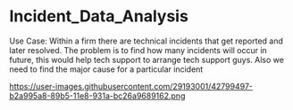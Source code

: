 # Incident_Data_Analysis
Use Case: Within a firm there are technical incidents that get reported and later resolved. The problem is to find how many incidents will occur in future, this would help tech support to arrange tech support guys. Also we need to find the major cause for a particular incident

https://user-images.githubusercontent.com/29193001/42799497-b2a995a8-89b5-11e8-931a-bc26a9689162.png
